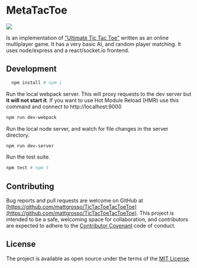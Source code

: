 # MetaTacToe

![](https://upload.wikimedia.org/wikipedia/commons/thumb/d/d1/Incomplete_Ultimate_Tic-Tac-Toe_Board.png/220px-Incomplete_Ultimate_Tic-Tac-Toe_Board.png)

Is an implementation of ["Ultimate Tic Tac Toe"](https://en.wikipedia.org/wiki/Ultimate_tic-tac-toe) written as an online multiplayer game. It has a very basic AI, and random player matching. It uses node/express and a react/socket.io frontend.

## Development

```sh
  npm install # npm i
```

Run the local webpack server.   This will proxy requests to the dev server but __it will not start it__.
If you want to use Hot Module Reload (HMR) use this command and connect to http://localhost:9000
```sh
npm run dev-webpack
```

Run the local node server, and watch for file changes in the server directory.
```sh
npm run dev-server
```

Run the test suite.
```sh
npm test # npm t
```

## Contributing

Bug reports and pull requests are welcome on GitHub at [https://github.com/mattgrosso/TicTacToeTacToeToe](https://github.com/mattgrosso/TicTacToeTacToeToe). This project is intended to be a safe, welcoming space for collaboration, and contributors are expected to adhere to the [Contributor Covenant](http://contributor-covenant.org) code of conduct.


## License

The project is available as open source under the terms of the [MIT License](http://opensource.org/licenses/MIT).